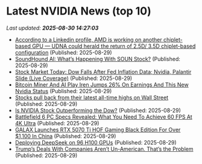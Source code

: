 # Latest NVIDIA News (top 10)
_Last updated: **2025-08-30 14:27:03**_

- [According to a Linkedin profile, AMD is working on another chiplet-based GPU — UDNA could herald the return of 2.5D/ 3.5D chiplet-based configuration](https://www.tomshardware.com/tech-industry/according-to-a-linkedin-profile-amd-is-working-on-another-chiplet-based-gpu-udna-could-herald-the-return-of-2-5d-3-5d-chiplet-based-configuration) (Published: 2025-08-29)
- [SoundHound AI: What’s Happening With SOUN Stock?](https://www.forbes.com/sites/greatspeculations/2025/08/29/soundhound-ai-whats-happening-with-soun-stock/) (Published: 2025-08-29)
- [Stock Market Today: Dow Falls After Fed Inflation Data; Nvidia, Palantir Slide (Live Coverage)](https://biztoc.com/x/13df174c473124de) (Published: 2025-08-29)
- [Bitcoin Miner And AI Play Iren Jumps 26% On Earnings And This New Nvidia Status](https://biztoc.com/x/f827113d2af84eef) (Published: 2025-08-29)
- [Stocks pull back from their latest all-time highs on Wall Street](https://www.bostonherald.com/2025/08/29/wall-street-inflation-report-impact/) (Published: 2025-08-29)
- [Is NVIDIA Stock Outperforming the Dow?](https://biztoc.com/x/acbf7d83024a27ff) (Published: 2025-08-29)
- [Battlefield 6 PC Specs Revealed: What You Need To Achieve 60 FPS At 4K Ultra](https://hothardware.com/news/battlefield-6-pc-specs-revealed) (Published: 2025-08-29)
- [GALAX Launches RTX 5070 Ti HOF Gaming Black Edition For Over $1,100 In China](https://wccftech.com/galax-launches-rtx-5070-ti-hof-gaming-black-edition-for-over-1100-in-china/) (Published: 2025-08-29)
- [Deploying DeepSeek on 96 H100 GPUs](https://lmsys.org/blog/2025-05-05-large-scale-ep/) (Published: 2025-08-29)
- [Trump’s Deals With Companies Aren’t Un-American. That’s the Problem](https://biztoc.com/x/03fe570bc2117612) (Published: 2025-08-29)

